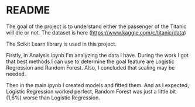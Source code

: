 # README

The goal of the project is to understand either the passenger of the Titanic will die or not. The dataset is here (https://www.kaggle.com/c/titanic/data)

The Scikit Learn library is used in this project.

Firstly, in Analysis.ipynb I'm analyzing the data I have. During the work I got that best methods I can use to determine the goal feature are Logistic Regression and Random Forest. Also, I concluded that scaling may be needed.

Then in the main.ipynb I created models and fitted them. And as I expected, Logistic Regression worked perfect, Random Forest was just a little bit (1,6%) worse than Logistic Regression.

